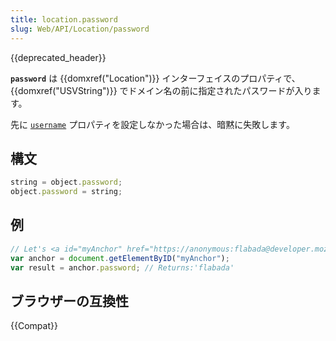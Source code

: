 ```yaml
---
title: location.password
slug: Web/API/Location/password
---
```

{{deprecated_header}}

**`password`** は {{domxref("Location")}} インターフェイスのプロパティで、 {{domxref("USVString")}} でドメイン名の前に指定されたパスワードが入ります。

先に [`username`](/ja/docs/Web/API/Location/username) プロパティを設定しなかった場合は、暗黙に失敗します。

## 構文

```js
string = object.password;
object.password = string;
```

## 例

```js
// Let's <a id="myAnchor" href="https://anonymous:flabada@developer.mozilla.org/ja/docs/location.username"> be in the document
var anchor = document.getElementByID("myAnchor");
var result = anchor.password; // Returns:'flabada'
```

## ブラウザーの互換性

{{Compat}}
